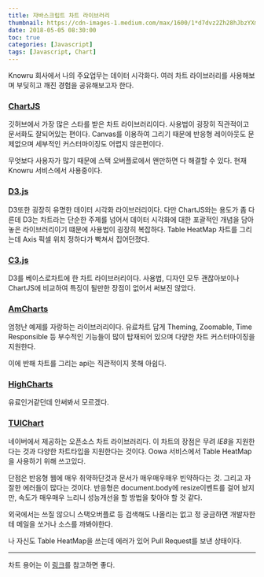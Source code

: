 ```yaml
---
title: 자바스크립트 차트 라이브러리
thumbnail: https://cdn-images-1.medium.com/max/1600/1*d7dvz2Zh28hJbzYXmKsCcQ.png
date: 2018-05-05 08:30:00
toc: true
categories: [Javascript]
tags: [Javascript, Chart]
---
```


Knowru 회사에서 나의 주요업무는 데이터 시각화다. 여러 차트 라이브러리를 사용해보며 부딪히고 깨진 경험을 공유해보고자 한다.

<!-- more -->

### [ChartJS](https://www.chartjs.org/)
깃허브에서 가장 많은 스타를 받은 차트 라이브러리이다.
사용법이 굉장히 직관적이고 문서화도 잘되어있는 편이다.
Canvas를 이용하여 그리기 때문에 반응형 레이아웃도 문제없으며
세부적인 커스터마이징도 어렵지 않은편이다.

무엇보다 사용자가 많기 때문에 스택 오버플로에서 왠만하면 다 해결할 수 있다.
현재 Knowru 서비스에서 사용중이다.


### [D3.js](https://d3js.org/)
D3또한 굉장히 유명한 데이터 시각화 라이브러리이다.
다만 ChartJS와는 용도가 좀 다른데 D3는 차트라는 단순한 주제를 넘어서
데이터 시각화에 대한 포괄적인 개념을 담아놓은 라이브러리이기 떄문에 사용법이 굉장히 복잡하다.
Table HeatMap 차트를 그리는데 Axis 픽셀 위치 정하다가 빡쳐서 집어던졌다.

### [C3.js](http://c3js.org/)
D3를 베이스로차트에 한 차트 라이브러리이다.
사용법, 디자인 모두 괜찮아보이나 ChartJS에 비교하여 특징이 될만한 장점이 없어서 써보진 않았다.

### [AmCharts](https://www.amcharts.com/)
엄청난 예제를 자랑하는 라이브러리이다.
유료차트 답게 Theming, Zoomable, Time Responsible 등 
부수적인 기능들이 많이 탑재되어 있으며
다양한 차트 커스터마이징을 지원한다.

이에 반해 차트를 그리는 api는 직관적이지 못해 아쉽다.

### [HighCharts](https://www.highcharts.com)
유료인거같던데 안써봐서 모르겠다.

### [TUIChart](https://github.com/nhnent/tui.chart)
네이버에서 제공하는 오픈소스 차트 라이브러리다.
이 차트의 장점은 무려 *IE8*을 지원한다는 것과 다양한 차트타입을 지원한다는 것이다.
Oowa 서비스에서 Table HeatMap을 사용하기 위해 쓰고있다.

단점은 반응형 웹에 매우 취약하단것과 문서가 매우매우매우 빈약하다는 것. 그리고 자잘한 에러들이 많다는 것이다.
반응형은 document.body에 resize이벤트를 걸어 놨지만, 속도가 매우매우 느리니 성능개선을 할 방법을 찾아야 할 것 같다.

외국에서는 쓰질 않으니 스택오버플로 등 검색해도 나올리는 없고 정 궁금하면 개발자한테 메일을 쏘거나 소스를 까봐야한다.

나 자신도 Table HeatMap을 쓰는데 에러가 있어 Pull Request를 보낸 상태이다.

---

차트 용어는 이 [링크](https://wiki.pentaho.com/display/Reporting/Charting+Terminology)를 참고하면 좋다.
<!--stackedit_data:
eyJoaXN0b3J5IjpbMTAzNDQzNjYxLC0xMzk0NjA4Mzc1LDcyMT
Q0ODA0NSwtNjU1NDEzNzQ1XX0=
-->